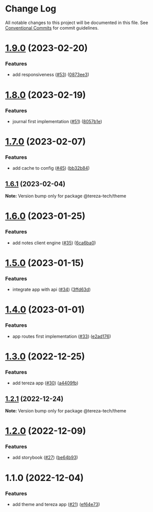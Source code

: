 # Change Log

All notable changes to this project will be documented in this file.
See [Conventional Commits](https://conventionalcommits.org) for commit guidelines.

# [1.9.0](https://github.com/terezatech/tereza-tech/compare/@tereza-tech/theme@1.8.0...@tereza-tech/theme@1.9.0) (2023-02-20)

### Features

- add responsiveness ([#53](https://github.com/terezatech/tereza-tech/issues/53)) ([0873ee3](https://github.com/terezatech/tereza-tech/commit/0873ee3f130c8904f76605989800bdc443d8c3a8))

# [1.8.0](https://github.com/terezatech/tereza-tech/compare/@tereza-tech/theme@1.7.0...@tereza-tech/theme@1.8.0) (2023-02-19)

### Features

- journal first implementation ([#51](https://github.com/terezatech/tereza-tech/issues/51)) ([8057b1e](https://github.com/terezatech/tereza-tech/commit/8057b1e42c022af10d526a6fe8016cfacbb6aff9))

# [1.7.0](https://github.com/terezatech/tereza-tech/compare/@tereza-tech/theme@1.6.1...@tereza-tech/theme@1.7.0) (2023-02-07)

### Features

- add cache to config ([#45](https://github.com/terezatech/tereza-tech/issues/45)) ([bb32b84](https://github.com/terezatech/tereza-tech/commit/bb32b846a20c9a01f6ac2136aea0a50afce04b20))

## [1.6.1](https://github.com/terezatech/tereza-tech/compare/@tereza-tech/theme@1.6.0...@tereza-tech/theme@1.6.1) (2023-02-04)

**Note:** Version bump only for package @tereza-tech/theme

# [1.6.0](https://github.com/terezatech/tereza-tech/compare/@tereza-tech/theme@1.5.0...@tereza-tech/theme@1.6.0) (2023-01-25)

### Features

- add notes client engine ([#35](https://github.com/terezatech/tereza-tech/issues/35)) ([6ca6ba0](https://github.com/terezatech/tereza-tech/commit/6ca6ba0802d0a8e5bb4aac0e6ed17b48a43abcf7))

# [1.5.0](https://github.com/terezatech/tereza-tech/compare/@tereza-tech/theme@1.4.0...@tereza-tech/theme@1.5.0) (2023-01-15)

### Features

- integrate app with api ([#34](https://github.com/terezatech/tereza-tech/issues/34)) ([3ffd63d](https://github.com/terezatech/tereza-tech/commit/3ffd63d1c530e584702860085df58d9632c67381))

# [1.4.0](https://github.com/terezatech/tereza-tech/compare/@tereza-tech/theme@1.3.0...@tereza-tech/theme@1.4.0) (2023-01-01)

### Features

- app routes first implementation ([#33](https://github.com/terezatech/tereza-tech/issues/33)) ([e2ad176](https://github.com/terezatech/tereza-tech/commit/e2ad1768d96cf9859a552d3b1c9f62300c4373b2))

# [1.3.0](https://github.com/terezatech/tereza-tech/compare/@tereza-tech/theme@1.2.1...@tereza-tech/theme@1.3.0) (2022-12-25)

### Features

- add tereza app ([#30](https://github.com/terezatech/tereza-tech/issues/30)) ([a4409fb](https://github.com/terezatech/tereza-tech/commit/a4409fbc730459f8a88a59b8af26456c59c4bd71))

## [1.2.1](https://github.com/terezatech/tereza-tech/compare/@tereza-tech/theme@1.2.0...@tereza-tech/theme@1.2.1) (2022-12-24)

**Note:** Version bump only for package @tereza-tech/theme

# [1.2.0](https://github.com/terezatech/tereza-tech/compare/@tereza-tech/theme@1.1.0...@tereza-tech/theme@1.2.0) (2022-12-09)

### Features

- add storybook ([#27](https://github.com/terezatech/tereza-tech/issues/27)) ([be64b93](https://github.com/terezatech/tereza-tech/commit/be64b93000f7a71666dc240e78a0df09c0760282))

# 1.1.0 (2022-12-04)

### Features

- add theme and tereza app ([#21](https://github.com/terezatech/tereza-tech/issues/21)) ([ef64e73](https://github.com/terezatech/tereza-tech/commit/ef64e73df3b47339d39ba0ff946afcfe655c6eaa))
